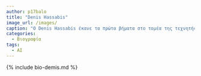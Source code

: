 ```yaml
---
author: p17balo
title: "Denis Hassabis"
image_url: /images/
caption: "Ο Denis Hassabis έκανε τα πρώτα βήματα στο τομέα της τεχνητής νοημοσύνης. "
categories:
  - Βιογραφία  
tags:
  - AI
---
```


{% include bio-demis.md %}
